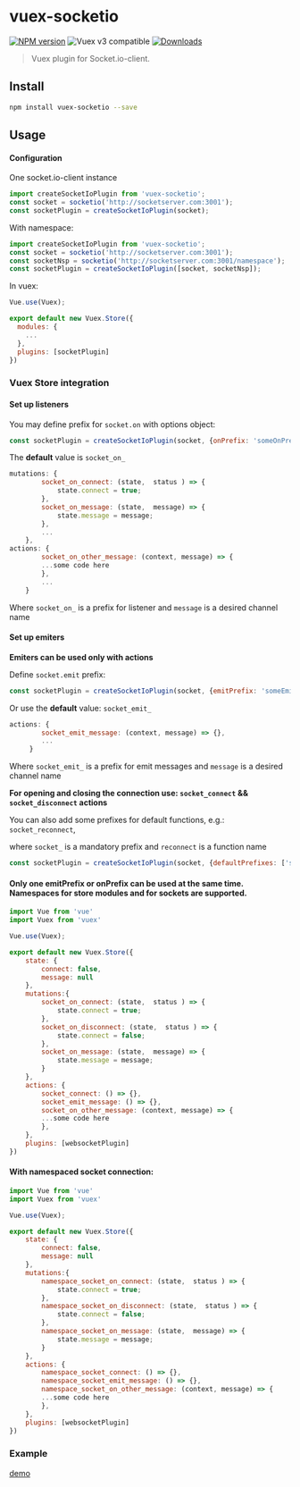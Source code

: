 # vuex-socketio
[![NPM version](https://img.shields.io/npm/v/vuex-socketio.svg)](https://www.npmjs.com/package/vuex-socketio)
![Vuex v3 compatible](https://img.shields.io/badge/Vuex%20v3-compatible-green.svg)
<a href="https://www.npmjs.com/package/vuex-socketio"><img src="https://img.shields.io/npm/dt/vuex-socketio.svg" alt="Downloads"></a>

> Vuex plugin for Socket.io-client.

## Install

``` bash
npm install vuex-socketio --save
```

## Usage
#### Configuration
One socket.io-client instance
``` js
import createSocketIoPlugin from 'vuex-socketio';
const socket = socketio('http://socketserver.com:3001');
const socketPlugin = createSocketIoPlugin(socket);
```

With namespace:
``` js
import createSocketIoPlugin from 'vuex-socketio';
const socket = socketio('http://socketserver.com:3001');
const socketNsp = socketio('http://socketserver.com:3001/namespace');
const socketPlugin = createSocketIoPlugin([socket, socketNsp]);
```

In vuex:
``` js
Vue.use(Vuex);

export default new Vuex.Store({
  modules: {
    ...
  },
  plugins: [socketPlugin]
})
```
### Vuex Store integration
#### Set up listeners
You may define prefix for `socket.on` with options object:
``` js
const socketPlugin = createSocketIoPlugin(socket, {onPrefix: 'someOnPrefix'});
```
The **default** value is `socket_on_`

``` js
mutations: {
        socket_on_connect: (state,  status ) => {
            state.connect = true;
        },
        socket_on_message: (state,  message) => {
            state.message = message;
        },
        ...
    },
actions: {
        socket_on_other_message: (context, message) => {
        ...some code here
        },
        ...
    }
```
Where `socket_on_` is a prefix for listener and `message` is a desired channel name

#### Set up emiters
**Emiters can be used only with actions**

Define `socket.emit` prefix:
``` js
const socketPlugin = createSocketIoPlugin(socket, {emitPrefix: 'someEmitPrefix'});
```
Or use the **default** value: `socket_emit_`

``` js
actions: {
        socket_emit_message: (context, message) => {},
        ...
     }
```
Where `socket_emit_` is a prefix for emit messages and `message` is a desired channel name

**For opening and closing the connection use: `socket_connect` && `socket_disconnect` actions**

You can also add some prefixes for default functions, e.g.: `socket_reconnect`,

where `socket_` is a mandatory prefix and `reconnect` is a function name

``` js
const socketPlugin = createSocketIoPlugin(socket, {defaultPrefixes: ['socket_reconnect']);
```
#### Only one emitPrefix or onPrefix can be used at the same time. Namespaces for store modules and for sockets are supported.

``` js
import Vue from 'vue'
import Vuex from 'vuex'

Vue.use(Vuex);

export default new Vuex.Store({
    state: {
        connect: false,
        message: null
    },
    mutations:{
        socket_on_connect: (state,  status ) => {
            state.connect = true;
        },
        socket_on_disconnect: (state,  status ) => {
            state.connect = false;
        },
        socket_on_message: (state,  message) => {
            state.message = message;
        }
    },
    actions: {
        socket_connect: () => {},
        socket_emit_message: () => {},
        socket_on_other_message: (context, message) => {
        ...some code here
        },
    },
    plugins: [websocketPlugin]
})
```

#### With namespaced socket connection:

``` js
import Vue from 'vue'
import Vuex from 'vuex'

Vue.use(Vuex);

export default new Vuex.Store({
    state: {
        connect: false,
        message: null
    },
    mutations:{
        namespace_socket_on_connect: (state,  status ) => {
            state.connect = true;
        },
        namespace_socket_on_disconnect: (state,  status ) => {
            state.connect = false;
        },
        namespace_socket_on_message: (state,  message) => {
            state.message = message;
        }
    },
    actions: {
        namespace_socket_connect: () => {},
        namespace_socket_emit_message: () => {},
        namespace_socket_on_other_message: (context, message) => {
        ...some code here
        },
    },
    plugins: [websocketPlugin]
})
```

### Example
[demo](./demo)
